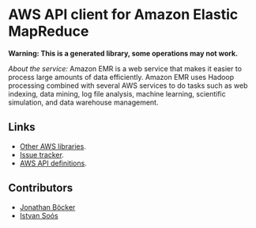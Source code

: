 # AWS API client for Amazon Elastic MapReduce

**Warning: This is a generated library, some operations may not work.**

*About the service:*
Amazon EMR is a web service that makes it easier to process large amounts of
data efficiently. Amazon EMR uses Hadoop processing combined with several
AWS services to do tasks such as web indexing, data mining, log file
analysis, machine learning, scientific simulation, and data warehouse
management.

## Links

- [Other AWS libraries](https://github.com/agilord/aws_client/tree/master/generated).
- [Issue tracker](https://github.com/agilord/aws_client/issues).
- [AWS API definitions](https://github.com/aws/aws-sdk-js/tree/master/apis).

## Contributors

- [Jonathan Böcker](https://github.com/Schwusch)
- [Istvan Soós](https://github.com/isoos)

